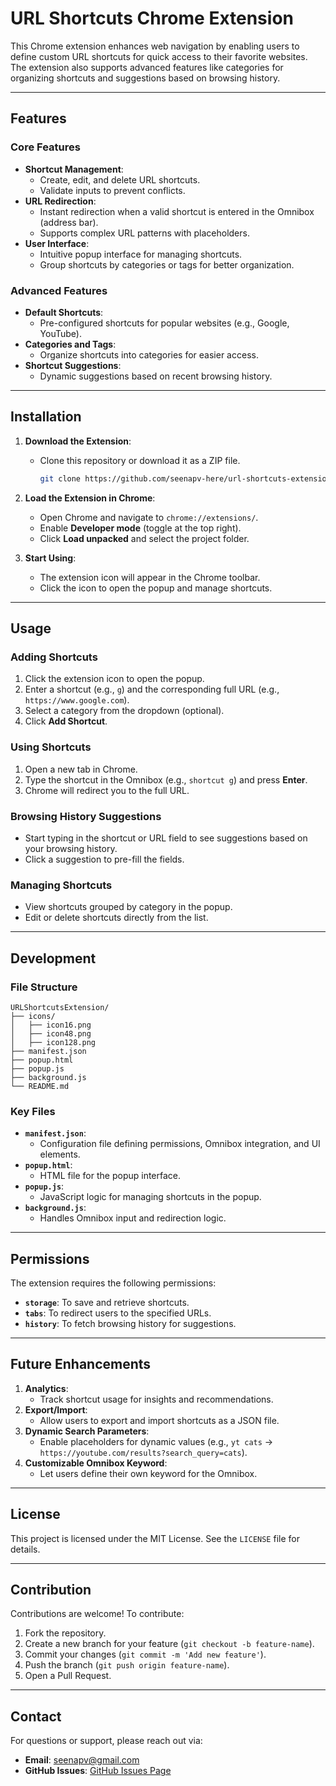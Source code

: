 # URL Shortcuts Chrome Extension

This Chrome extension enhances web navigation by enabling users to define custom URL shortcuts for quick access to their favorite websites. The extension also supports advanced features like categories for organizing shortcuts and suggestions based on browsing history.

---

## Features

### Core Features
- **Shortcut Management**:
  - Create, edit, and delete URL shortcuts.
  - Validate inputs to prevent conflicts.
- **URL Redirection**:
  - Instant redirection when a valid shortcut is entered in the Omnibox (address bar).
  - Supports complex URL patterns with placeholders.
- **User Interface**:
  - Intuitive popup interface for managing shortcuts.
  - Group shortcuts by categories or tags for better organization.

### Advanced Features
- **Default Shortcuts**:
  - Pre-configured shortcuts for popular websites (e.g., Google, YouTube).
- **Categories and Tags**:
  - Organize shortcuts into categories for easier access.
- **Shortcut Suggestions**:
  - Dynamic suggestions based on recent browsing history.

---

## Installation

1. **Download the Extension**:
   - Clone this repository or download it as a ZIP file.

     ```bash
     git clone https://github.com/seenapv-here/url-shortcuts-extension.git
     ```

2. **Load the Extension in Chrome**:
   - Open Chrome and navigate to `chrome://extensions/`.
   - Enable **Developer mode** (toggle at the top right).
   - Click **Load unpacked** and select the project folder.

3. **Start Using**:
   - The extension icon will appear in the Chrome toolbar.
   - Click the icon to open the popup and manage shortcuts.

---

## Usage

### Adding Shortcuts
1. Click the extension icon to open the popup.
2. Enter a shortcut (e.g., `g`) and the corresponding full URL (e.g., `https://www.google.com`).
3. Select a category from the dropdown (optional).
4. Click **Add Shortcut**.

### Using Shortcuts
1. Open a new tab in Chrome.
2. Type the shortcut in the Omnibox (e.g., `shortcut g`) and press **Enter**.
3. Chrome will redirect you to the full URL.

### Browsing History Suggestions
- Start typing in the shortcut or URL field to see suggestions based on your browsing history.
- Click a suggestion to pre-fill the fields.

### Managing Shortcuts
- View shortcuts grouped by category in the popup.
- Edit or delete shortcuts directly from the list.

---

## Development

### File Structure
```
URLShortcutsExtension/
├── icons/
│   ├── icon16.png
│   ├── icon48.png
│   ├── icon128.png
├── manifest.json
├── popup.html
├── popup.js
├── background.js
└── README.md
```

### Key Files
- **`manifest.json`**:
  - Configuration file defining permissions, Omnibox integration, and UI elements.
- **`popup.html`**:
  - HTML file for the popup interface.
- **`popup.js`**:
  - JavaScript logic for managing shortcuts in the popup.
- **`background.js`**:
  - Handles Omnibox input and redirection logic.

---

## Permissions
The extension requires the following permissions:
- **`storage`**: To save and retrieve shortcuts.
- **`tabs`**: To redirect users to the specified URLs.
- **`history`**: To fetch browsing history for suggestions.

---

## Future Enhancements
1. **Analytics**:
   - Track shortcut usage for insights and recommendations.
2. **Export/Import**:
   - Allow users to export and import shortcuts as a JSON file.
3. **Dynamic Search Parameters**:
   - Enable placeholders for dynamic values (e.g., `yt cats` → `https://youtube.com/results?search_query=cats`).
4. **Customizable Omnibox Keyword**:
   - Let users define their own keyword for the Omnibox.

---

## License
This project is licensed under the MIT License. See the `LICENSE` file for details.

---

## Contribution
Contributions are welcome! To contribute:
1. Fork the repository.
2. Create a new branch for your feature (`git checkout -b feature-name`).
3. Commit your changes (`git commit -m 'Add new feature'`).
4. Push the branch (`git push origin feature-name`).
5. Open a Pull Request.

---

## Contact
For questions or support, please reach out via:
- **Email**: seenapv@gmail.com
- **GitHub Issues**: [GitHub Issues Page](https://github.com/seenapv-here/url-shortcuts-extension/issues)

